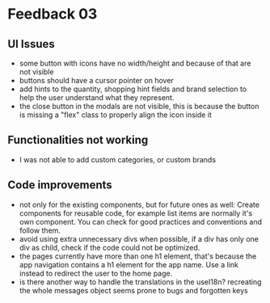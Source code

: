 # Feedback 03

## UI Issues

- some button with icons have no width/height and because of that are not visible
- buttons should have a cursor pointer on hover
- add hints to the quantity, shopping hint fields and brand selection to help the user understand what they represent.
- the close button in the modals are not visible, this is because the button is missing a "flex" class to properly align the icon inside it

## Functionalities not working

- I was not able to add custom categories, or custom brands

## Code improvements

- not only for the existing components, but for future ones as well: Create components for reusable code, for example list items are normally it's own component. You can check for good practices and conventions and follow them.
- avoid using extra unnecessary divs when possible, if a div has only one div as child, check if the code could not be optimized.
- the pages currently have more than one h1 element, that's because the app navigation contains a h1 element for the app name. Use a link instead to redirect the user to the home page.
- is there another way to handle the translations in the useI18n? recreating the whole messages object seems prone to bugs and forgotten keys
